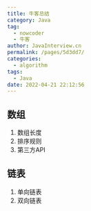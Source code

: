 ```yaml
---
title: 牛客总结
category: Java
tag: 
  - nowcoder
  - 牛客
author: JavaInterview.cn
permalink: /pages/5d3dd7/
categories: 
  - algorithm
tags: 
  - Java
date: 2022-04-21 22:12:56
---
```


## 数组

1. 数组长度
2. 排序规则
3. 第三方API

## 链表

1. 单向链表
2. 双向链表
